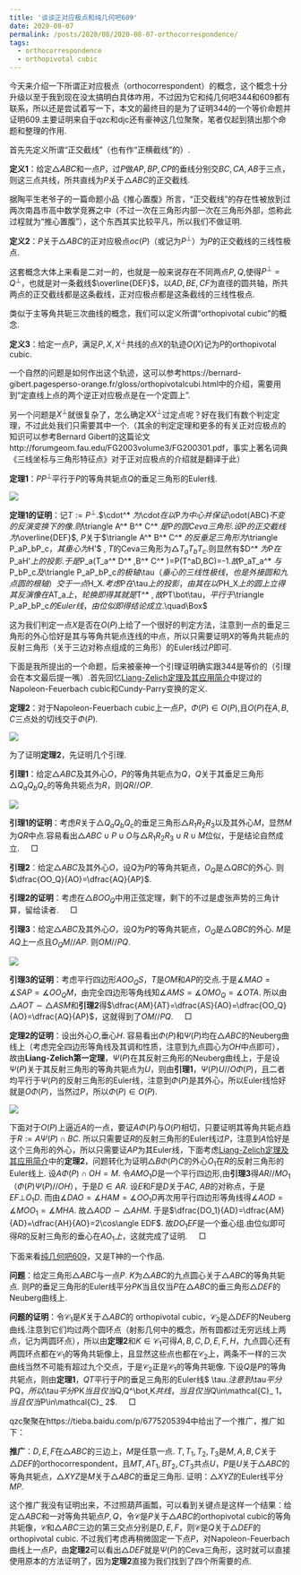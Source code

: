 ```yaml
---
title: '谈谈正对应极点和纯几何吧609'
date: 2020-08-07
permalink: /posts/2020/08/2020-08-07-orthocorrespondence/
tags:
  - orthocorrespondence
  - orthopivotal cubic
---
```


今天来介绍一下所谓正对应极点（orthocorrespondent）的概念，这个概念十分升级以至于我到现在没太搞明白具体咋用，不过因为它和纯几何吧344和609都有联系，所以还是尝试着写一下，本文的最终目的是为了证明344的一个等价命题并证明609.主要证明来自于qzc和djc还有豪神这几位聚聚，笔者仅起到猜出那个命题和整理的作用.

首先先定义所谓“正交截线”（也有作“正横截线”的）.

**定义1**：给定$\triangle ABC$和一点$P$，过$P$做$AP,BP,CP$的垂线分别交$BC,CA,AB$于三点，则这三点共线，所共直线为$P$关于$\triangle ABC$的正交截线.

据陶平生老爷子的一篇命题小品《推心置腹》所言，“正交截线”的存在性被放到过两次南昌市高中数学竞赛之中（不过一次在三角形内部一次在三角形外部，怹称此过程就为“推心置腹”），这个东西其实比较平凡，所以我们不做证明.

**定义2**：$P$关于$\triangle ABC$的正对应极点$oc(P)$（或记为$P^\bot$）为$P$的正交截线的三线性极点.

这套概念大体上来看是二对一的，也就是一般来说存在不同两点$P,Q$,使得$P^\bot=Q^\bot$，也就是对一条截线$\overline{DEF}$，以$AD,BE,CF$为直径的圆共轴，所共两点的正交截线都是这条截线，正对应极点都是这条截线的三线性极点.

类似于主等角共轭三次曲线的概念，我们可以定义所谓“orthopivotal cubic”的概念.

**定义3**：给定一点$P$，满足$P,X,X^\bot$共线的点$X$的轨迹$O(X)$记为$P$的orthopivotal cubic.

一个自然的问题是如何作出这个轨迹，这可以参考https://bernard-gibert.pagesperso-orange.fr/gloss/orthopivotalcubi.html中的介绍，需要用到“定直线上点的两个逆正对应极点是在一个定圆上”.

另一个问题是$X^\bot$就很复杂了，怎么确定$XX^\bot$过定点呢？好在我们有数个判定定理，不过此处我们只需要其中一个.（其余的判定定理和更多的有关正对应极点的知识可以参考Bernard Gibert的这篇论文http://forumgeom.fau.edu/FG2003volume3/FG200301.pdf，事实上著名词典《三线坐标与三角形特征点》对于正对应极点的介绍就是翻译于此）

**定理1**：$PP^\bot$平行于$P$的等角共轭点$Q$的垂足三角形的Euler线.

<img src="https://llddeddym.github.io/images/2020-08-07(1).png"/>

**定理1的证明**：记$T:=P^\bot$.$\cdot^* $为$\cdot$在以$P$为中心并保证$\odot(ABC)$不变的反演变换下的像.则$\triangle A^* B^* C^* $是$P$的圆Ceva三角形.设$P$的正交截线为$\overline{DEF}$, $P$关于$\triangle A^* B^* C^* $的反垂足三角形为$\triangle P_aP_bP_c$，其垂心为$H'$ , $T$的Ceva三角形为$\triangle T_aT_bT_c$.则显然有$D^* $为$P$在$P_aH'$上的投影.于是$P_a(T_a^* D^* ,B^* C^* )=P(T^aD,BC)=-1$.故$P_aT_a^* $与$P_bP_c$及$\triangle P_aP_bP_c$的极轴$\tau$（垂心的三线性极线，也是外接圆和九点圆的根轴）交于一点$H_X$.考虑$P$在$\tau$上的投影，由其在以$PH_X$上的圆上立得其反演像在$AT_a$上，轮换即得其就是$T^* $,故$PT\bot\tau$，平行于$\triangle P_aP_bP_c$的Euler线，由位似即得结论成立.$\quad\Box$

这为我们判定一点$X$是否在$O(P)$上给了一个很好的判定方法，注意到一点的垂足三角形的外心恰好是其与等角共轭点连线的中点，所以只需要证明$X$的等角共轭点的反射三角形（关于三边对称点组成的三角形）的Euler线过$P$即可.

下面是我所提出的一个命题，后来被豪神一个引理证明确实跟344是等价的（引理会在本文最后提一嘴）.首先回忆[Liang-Zelich定理及其应用简介](https://llddeddym.github.io/posts/2020/07/2020-07-31-Liang-Zelich/)中提过的Napoleon-Feuerbach cubic和Cundy-Parry变换的定义.

**定理2**：对于Napoleon-Feuerbach cubic上一点$P$，$\Phi(P)\in O(P)$,且$O(P)$在$A,B,C$三点处的切线交于$\Phi(P)$.

<img src="https://llddeddym.github.io/images/2020-08-07(2).png"/>

为了证明**定理2**，先证明几个引理.

**引理1**：给定$\triangle ABC$及其外心$O$，$P$的等角共轭点为$Q$，$Q$关于其垂足三角形$\triangle Q_aQ_bQ_c$的等角共轭点为$R$，则$QR//OP$.

<img src="https://llddeddym.github.io/images/2020-08-07(3).png"/>

**引理1的证明**：考虑$R$关于$\triangle Q_aQ_bQ_c$的垂足三角形$\triangle R_1R_2R_3$以及其外心$M$，显然$M$为$QR$中点.容易看出$\triangle ABC\cup P\cup O$与$\triangle R_1R_2R_3\cup R\cup M$位似，于是结论自然成立. $\quad\Box$

**引理2**：给定$\triangle ABC$及其外心$O$，设$Q$为$P$的等角共轭点，$O_Q$是$\triangle QBC$的外心. 则$\dfrac{OO_Q}{AO}=\dfrac{AQ}{AP}$.

**引理2的证明**：考虑在$\triangle BOO_Q$中用正弦定理，剩下的不过是虚张声势的三角计算，留给读者. $\quad\Box$

**引理3**：给定$\triangle ABC$及其外心$O$，设$Q$为$P$的等角共轭点，$O_Q$是$\triangle QBC$的外心. $M$是$AQ$上一点且$O_QM//AP$. 则$OM//PQ$.

<img src="https://llddeddym.github.io/images/2020-08-07(4).png"/>

**引理3的证明**：考虑平行四边形$AOO_QS$，$T$是$OM$和$AP$的交点.于是$\measuredangle MAO=\measuredangle SAP=\measuredangle OO_QM$，由完全四边形等角线知$\measuredangle AMS=\measuredangle OMO_Q=\measuredangle OTA$. 所以由$\triangle AOT\sim\triangle ASM$和**引理2**得$\dfrac{AM}{AT}=\dfrac{AS}{AO}=\dfrac{OO_Q}{AO}=\dfrac{AQ}{AP}$，这就得到了$OM//PQ$. $\quad\Box$

**定理2的证明**：设出外心$O$,垂心$H$. 容易看出$\Phi(P)$和$\Psi(P)$均在$\triangle ABC$的Neuberg曲线上（考虑完全四边形等角线及其调和性质，注意到九点圆心为$OH$中点即可），故由**Liang-Zelich第一定理**，$\Psi(P)$在其反射三角形的Neuberg曲线上，于是设$\Psi(P)$关于其反射三角形的等角共轭点为$U$，则由**引理1**，$\Psi(P)U//O\Phi(P)$，且二者均平行于$\Psi(P)$的反射三角形的Euler线，注意到$\Phi(P)$是其外心，所以Euler线恰好就是$O\Phi(P)$，当然过$P$，所以$\Phi(P)\in O(P)$.

<img src="https://llddeddym.github.io/images/2020-08-07(5).png"/>

下面对于$O(P)$上逼近$A$的一点，要证$A\Phi(P)$与$O(P)$相切，只要证明其等角共轭点趋于$R:=A\Psi(P)\cap BC$. 所以只需要证$R$的反射三角形的Euler线过$P$，注意到$A$恰好是这个三角形的外心，所以只需要证$AP$为其Euler线，下面考虑[Liang-Zelich定理及其应用简介](https://llddeddym.github.io/posts/2020/07/2020-07-31-Liang-Zelich/)中的**定理2**，问题转化为证明$\triangle B\Phi(P)C$的外心$O_1$在$R$的反射三角形的Euler线上. 设$A\Phi(P)\cap OH=M$. 令$AMO_1D$是一个平行四边形,由**引理3**得$AR//MO_1$（$\Phi(P)\Psi(P)//OH$），于是$D\in AR$. 设$E$和$F$是$D$关于$AC$, $AB$的对称点，于是$EF\bot O_1D$. 而由$\measuredangle DAO=\measuredangle HAM=\measuredangle OO_1D$再次用平行四边形等角线得$\measuredangle AOD=\measuredangle MOO_1=\measuredangle MHA$. 故$\triangle AOD \sim\triangle AHM$. 于是$\dfrac{DO_1}{AD}=\dfrac{AM}{AD}=\dfrac{AH}{AO}=2\cos\angle EDF$. 故$DO_1EF$是一个垂心组.由位似即可得$R$的反射三角形的垂心在$AO_1上$，这就完成了证明. $\quad\Box$

下面来看[纯几何吧609](https://tieba.baidu.com/p/4889145061)，又是T神的一个作品.

**问题**：给定三角形$\triangle ABC$与一点$P$. $K$为$\triangle ABC$的九点圆心关于$\triangle ABC$的等角共轭点. 则$P$的垂足三角形的Euler线平分$PK$当且仅当$P$在$\triangle ABC$的垂三角形$\triangle DEF$的Neuberg曲线上.

**问题的证明**：令$\mathcal{C}_ 1$是$K$关于$\triangle ABC$的 orthopivotal cubic，$\mathcal{C}_ 2$是$\triangle DEF$的Neuberg曲线.注意到它们均过两个圆环点（射影几何中的概念，所有圆都过无穷远线上两点，记为两圆环点），所以由**定理2**和$K \in \mathcal{C}_ 1$可得$A,B,C,D,E,F,H$，九点圆心还有两圆环点都在$\mathcal{C}_ 1$的等角共轭像上，且显然这些点也都在$\mathcal{C}_ 2$上，两条不一样的三次曲线当然不可能有超过九个交点，于是$\mathcal{C}_ 2$正是$\mathcal{C}_ 1$的等角共轭像. 下设$Q$是$P$的等角共轭点，则由**定理1**，$QT$平行于$P$的垂足三角形的Euler线$ \tau$. 注意到$\tau$平分$PQ$，所以$\tau$平分$PK$当且仅当$Q,Q^\bot,K$共线，当且仅当$Q\in\mathcal{C}_ 1$，当且仅当$P\in\mathcal{C}_ 2$. $\quad\Box$

qzc聚聚在https://tieba.baidu.com/p/6775205394中给出了一个推广，推广如下：

**推广**：$D,E,F$在$\triangle ABC$的三边上，$M$是任意一点. $T,T_1,T_2,T_3$是$M,A,B,C$关于$\triangle DEF$的orthocorrespondent，且$MT,AT_1,BT_2,CT_3$共点$U$，$P$是$U$关于$\triangle ABC$的等角共轭点，$\triangle XYZ$是$M$关于$\triangle ABC$的垂足三角形. 证明：$\triangle XYZ$的Euler线平分$MP$.

这个推广我没有证明出来，不过照葫芦画瓢，可以看到关键点是这样一个结果：给定$\triangle ABC$和一对等角共轭点$P,Q$，令$\mathcal{C}$是$P$关于$\triangle ABC$的orthopivotal cubic的等角共轭像，$\mathcal{C}$和$\triangle ABC$三边的第三交点分别是$D,E,F$，则$\mathcal{C}$是$Q$关于$\triangle DEF$的orthopivotal cubic. 不过我们考虑再稍微固定一下点$P$，对Napoleon-Feuerbach曲线上一点$P$，由**定理2**可以看出$\triangle DEF$就是$\Psi(P)$的Ceva三角形，这时就可以直接使用原本的方法证明了，因为**定理2**直接为我们找到了四个所需要的点.